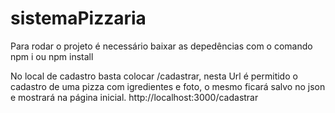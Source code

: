# sistemaPizzaria

Para rodar o projeto é necessário baixar as depedências com o comando npm i ou npm install


No local de cadastro basta colocar /cadastrar, nesta Url é permitido o cadastro de uma pizza com igredientes e foto, o mesmo ficará salvo no json e mostrará na página inicial.
http://localhost:3000/cadastrar
